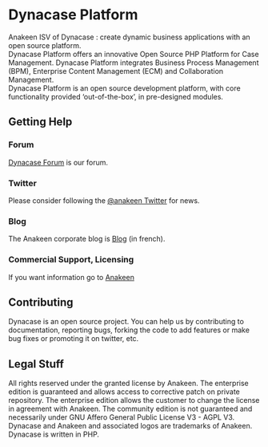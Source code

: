 Dynacase Platform  
============================

Anakeen ISV of Dynacase : create dynamic business applications with an open source platform.  
Dynacase Platform offers an innovative Open Source PHP Platform for Case Management. Dynacase Platform integrates Business Process Management (BPM), Enterprise Content Management (ECM) and Collaboration Management.  
Dynacase Platform is an open source development platform, with core functionality provided ‘out-of-the-box’, in pre-designed modules.

Getting Help
------------

### Forum 

[Dynacase Forum](http://forum.dynacase.org/) is our forum.  

### Twitter

Please consider following the [@anakeen Twitter](http://www.twitter.com/anakeen)
for news.

### Blog

The Anakeen corporate blog is [Blog](http://anakeen.com/category/blog/nouvelles) (in french). 

### Commercial Support, Licensing

If you want information go to [Anakeen](http://anakeen.com)


Contributing
------------

Dynacase is an open source project. You can help us by contributing to documentation,
reporting bugs, forking the code to add features or make bug fixes or promoting 
it on twitter, etc.


Legal Stuff
-----------

All rights reserved under the granted license by Anakeen.
The enterprise edition is guaranteed and allows access to corrective patch on private repository.
The enterprise edition allows the customer to change the license in agreement with Anakeen.
The community edition is not guaranteed and necessarily under GNU Affero General Public License V3 - AGPL V3.
Dynacase and Anakeen and associated logos are trademarks of Anakeen.
Dynacase is written in PHP.  